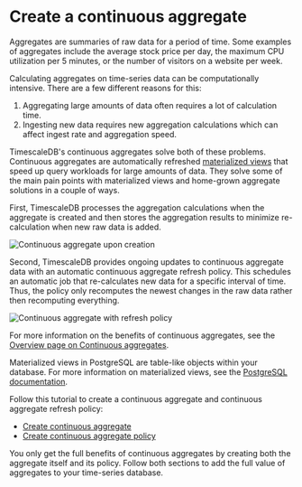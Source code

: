 # Create a continuous aggregate
Aggregates are summaries of raw data for a period of time. Some examples of
aggregates include the average stock price per day, the maximum CPU utilization
per 5 minutes, or the number of visitors on a website per week.

Calculating aggregates on time-series data can be computationally intensive.
There are a few different reasons for this:

1.  Aggregating large amounts of data often requires a lot of calculation time.
1.  Ingesting new data requires new aggregation calculations which can affect
    ingest rate and aggregation speed.

TimescaleDB's continuous aggregates solve both of these problems. Continuous
aggregates are automatically refreshed [materialized views][material-view] that
speed up query workloads for large amounts of data. They solve some of the main
pain points with materialized views and home-grown aggregate solutions in a
couple of ways.

First, TimescaleDB processes the aggregation calculations when the aggregate is
created
and then stores the aggregation results to minimize re-calculation when new raw data is added.

<img class="main-content__illustration" src="https://s3.amazonaws.com/assets.timescale.com/docs/images/getting-started/continuous-aggregate.jpg" alt="Continuous aggregate upon creation"/>

Second, TimescaleDB provides ongoing updates to continuous aggregate data with
an automatic continuous aggregate refresh policy. This schedules an automatic
job that re-calculates new data for a specific interval of time. Thus, the
policy only recomputes the newest changes in the raw data rather then
recomputing everything.

<img class="main-content__illustration" src="https://s3.amazonaws.com/assets.timescale.com/docs/images/getting-started/continuous-aggregate-policy.jpg" alt="Continuous aggregate with refresh policy"/>

For more information on the benefits of continuous aggregates, see the
[Overview page on Continuous aggregates][cagg-overview].

<highlight type="note"> Materialized views in PostgreSQL are table-like objects
within your database. For more information on materialized views, see the
[PostgreSQL documentation](https://www.postgresql.org/docs/current/rules-materializedviews.html).
</highlight>

Follow this tutorial to create a continuous aggregate and continuous aggregate
refresh policy:

* [Create continuous aggregate][create-cagg-basics]
* [Create continuous aggregate policy][create-cagg-policy]

You only get the full benefits of continuous aggregates by creating both the
aggregate itself and its policy. Follow both sections to add the full value of
aggregates to your time-series database.

[material-view]: https://www.postgresql.org/docs/current/rules-materializedviews.html
[cagg-overview]: /timescaledb/:currentVersion:/overview/core-concepts/continuous-aggregates/
[create-cagg-basics]: /create-cagg/create-cagg-basics/
[create-cagg-policy]: /create-cagg/create-cagg-policy/
